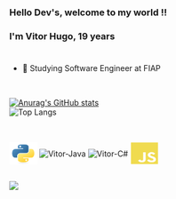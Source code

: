 ### Hello Dev's, welcome to my world !! <br>
### I'm Vitor Hugo, 19 years
#
 - 🌱 Studying Software Engineer at FIAP
<br>

  [![Anurag's GitHub stats](https://github-readme-stats.vercel.app/api?username=Torugo0&show_icons=true&theme=dark)](https://github.com/anuraghazra/github-readme-stats)<br>
  ![Top Langs](https://github-readme-stats.vercel.app/api/top-langs/?username=Torugo0&size_weight=0.5&count_weight=0.5&show_icons=true&theme=dark)


  ##
  
  <div style="display: inline_block"><br>
    <img align="center" alt="Vitor-Python" height="40" width="50" src="https://raw.githubusercontent.com/devicons/devicon/master/icons/python/python-original.svg">
    <img align="center" alt="Vitor-Java" height="40" width="50" src="https://cdn.jsdelivr.net/gh/devicons/devicon@latest/icons/java/java-original.svg" />
    <img align="center" alt="Vitor-C#" height="40" width="50" src="https://cdn.jsdelivr.net/gh/devicons/devicon@latest/icons/csharp/csharp-original.svg" />
    <img align="center" alt="Vitor-Js" height="40" width="50" src="https://raw.githubusercontent.com/devicons/devicon/master/icons/javascript/javascript-plain.svg">
  </div>

  ##

 <div> 
    <a href="(https://www.linkedin.com/in/vitorhgr/)" target="_blank"><img src="https://img.shields.io/badge/-LinkedIn-%230077B5?style=for-the-badge&logo=linkedin&logoColor=white" target="_blank"></a> 
 </div>
 
 
